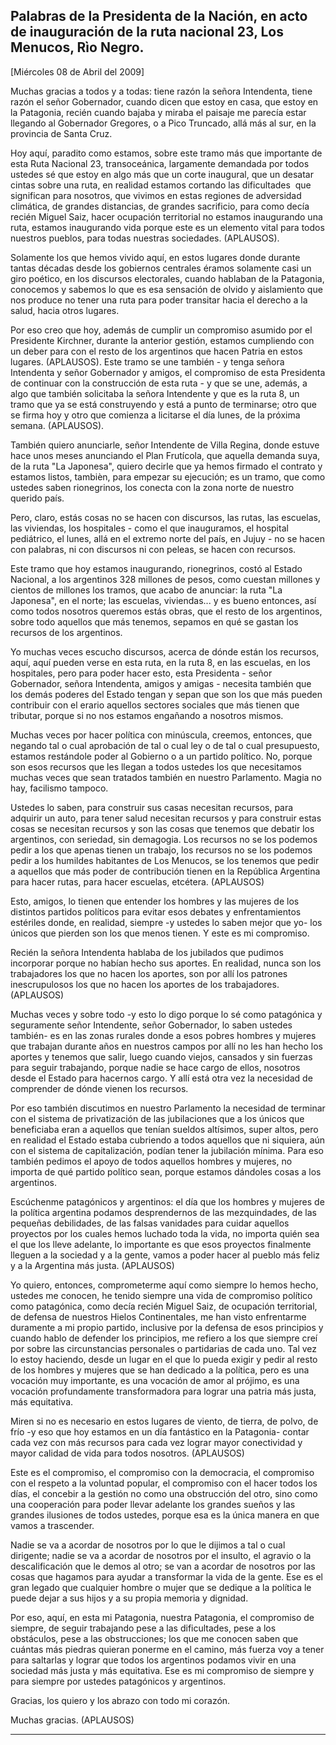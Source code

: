 Palabras de la Presidenta de la Nación, en acto de inauguración de la ruta nacional 23, Los Menucos, Rìo Negro.
---------------------------------------------------------------------------------------------------------------

[Miércoles 08 de Abril del 2009]

Muchas gracias a todos y a todas: tiene razón la señora Intendenta,
tiene razón el señor Gobernador, cuando dicen que estoy en casa, que
estoy en la Patagonia, recién cuando bajaba y miraba el paisaje me
parecía estar llegando al Gobernador Gregores, o a Pico Truncado, allá
más al sur, en la provincia de Santa Cruz.

Hoy aquí, paradito como estamos, sobre este tramo más que importante de
esta Ruta Nacional 23, transoceánica, largamente demandada por todos
ustedes sé que estoy en algo más que un corte inaugural, que un desatar
cintas sobre una ruta, en realidad estamos cortando las dificultades 
que significan para nosotros, que vivimos en estas regiones de
adversidad climática, de grandes distancias, de grandes sacrificio, para
como decía recién Miguel Saiz, hacer ocupación territorial no estamos
inaugurando una ruta, estamos inaugurando vida porque este es un
elemento vital para todos nuestros pueblos, para todas nuestras
sociedades. (APLAUSOS).

Solamente los que hemos vivido aquí, en estos lugares donde durante
tantas décadas desde los gobiernos centrales éramos solamente casi un
giro poético, en los discursos electorales, cuando hablaban de la
Patagonia, conocemos y sabemos lo que es esa sensación de olvido y
aislamiento que nos produce no tener una ruta para poder transitar hacia
el derecho a la salud, hacia otros lugares.

Por eso creo que hoy, además de cumplir un compromiso asumido por el
Presidente Kirchner, durante la anterior gestión, estamos cumpliendo con
un deber para con el resto de los argentinos que hacen Patria en estos
lugares. (APLAUSOS). Este tramo se une también - y tenga señora
Intendenta y señor Gobernador y amigos, el compromiso de esta Presidenta
de continuar con la construcción de esta ruta - y que se une, además, a
algo que también solicitaba la señora Intendente y que es la ruta 8, un
tramo que ya se está construyendo y está a punto de terminarse; otro que
se firma hoy y otro que comienza a licitarse el día lunes, de la próxima
semana. (APLAUSOS).

También quiero anunciarle, señor Intendente de Villa Regina, donde
estuve hace unos meses anunciando el Plan Frutícola, que aquella demanda
suya, de la ruta "La Japonesa", quiero decirle que ya hemos firmado el
contrato y estamos listos, tambièn, para empezar su ejecución; es un
tramo, que como ustedes saben rionegrinos, los conecta con la zona norte
de nuestro querido país.

Pero, claro, estás cosas no se hacen con discursos, las rutas, las
escuelas, las viviendas, los hospitales - como el que inauguramos, el
hospital pediátrico, el lunes, allá en el extremo norte del país, en
Jujuy - no se hacen con palabras, ni con discursos ni con peleas, se
hacen con recursos.

Este tramo que hoy estamos inaugurando, rionegrinos, costó al Estado
Nacional, a los argentinos 328 millones de pesos, como cuestan millones
y cientos de millones los tramos, que acabo de anunciar: la ruta "La
Japonesa", en el norte; las escuelas, viviendas... y es bueno entonces,
así como todos nosotros queremos estás obras, que el resto de los
argentinos, sobre todo aquellos que más tenemos, sepamos en qué se
gastan los recursos de los argentinos.

Yo muchas veces escucho discursos, acerca de dónde están los recursos,
aquí, aquí pueden verse en esta ruta, en la ruta 8, en las escuelas, en
los hospitales, pero para poder hacer esto, esta Presidenta - señor
Gobernador, señora Intendenta, amigos y amigas - necesita también que
los demás poderes del Estado tengan y sepan que son los que más pueden
contribuir con el erario aquellos sectores sociales que más tienen que
tributar, porque si no nos estamos engañando a nosotros mismos.

Muchas veces por hacer política con minúscula, creemos, entonces, que
negando tal o cual aprobación de tal o cual ley o de tal o cual
presupuesto, estamos restándole poder al Gobierno o a un partido
político. No, porque son esos recursos que les llegan a todos ustedes
los que necesitamos muchas veces que sean tratados también en nuestro
Parlamento. Magia no hay, facilismo tampoco.

Ustedes lo saben, para construir sus casas necesitan recursos, para
adquirir un auto, para tener salud necesitan recursos y para construir
estas cosas se necesitan recursos y son las cosas que tenemos que
debatir los argentinos, con seriedad, sin demagogia. Los recursos no se
los podemos pedir a los que apenas tienen un trabajo, los recursos no se
los podemos pedir a los humildes habitantes de Los Menucos, se los
tenemos que pedir a aquellos que más poder de contribución tienen en la
República Argentina para hacer rutas, para hacer escuelas, etcétera.
(APLAUSOS)

Esto, amigos, lo tienen que entender los hombres y las mujeres de los
distintos partidos políticos para evitar esos debates y enfrentamientos
estériles donde, en realidad, siempre -y ustedes lo saben mejor que yo-
los únicos que pierden son los que menos tienen. Y este es mi
compromiso.

Recién la señora Intendenta hablaba de los jubilados que pudimos
incorporar porque no habían hecho sus aportes. En realidad, nunca son
los trabajadores los que no hacen los aportes, son por allí los patrones
inescrupulosos los que no hacen los aportes de los trabajadores.
(APLAUSOS)

Muchas veces y sobre todo -y esto lo digo porque lo sé como patagónica y
seguramente señor Intendente, señor Gobernador, lo saben ustedes
también- es en las zonas rurales donde a esos pobres hombres y mujeres
que trabajan durante años en nuestros campos por allí no les han hecho
los aportes y tenemos que salir, luego cuando viejos, cansados y sin
fuerzas para seguir trabajando, porque nadie se hace cargo de ellos,
nosotros desde el Estado para hacernos cargo. Y allí está otra vez la
necesidad de comprender de dónde vienen los recursos.

Por eso también discutimos en nuestro Parlamento la necesidad de
terminar con el sistema de privatización de las jubilaciones que a los
únicos que beneficiaba eran a aquellos que tenían sueldos altísimos,
super altos, pero en realidad el Estado estaba cubriendo a todos
aquellos que ni siquiera, aún con el sistema de capitalización, podían
tener la jubilación mínima. Para eso también pedimos el apoyo de todos
aquellos hombres y mujeres, no importa de qué partido político sean,
porque estamos dándoles cosas a los argentinos.

Escúchenme patagónicos y argentinos: el día que los hombres y mujeres de
la política argentina podamos desprendernos de las mezquindades, de las
pequeñas debilidades, de las falsas vanidades para cuidar aquellos
proyectos por los cuales hemos luchado toda la vida, no importa quién
sea el que los lleve adelante, lo importante es que esos proyectos
finalmente lleguen a la sociedad y a la gente, vamos a poder hacer al
pueblo más feliz y a la Argentina más justa. (APLAUSOS)

Yo quiero, entonces, comprometerme aquí como siempre lo hemos hecho,
ustedes me conocen, he tenido siempre una vida de compromiso político
como patagónica, como decía recién Miguel Saiz, de ocupación
territorial, de defensa de nuestros Hielos Continentales, me han visto
enfrentarme duramente a mi propio partido, inclusive por la defensa de
esos principios y cuando hablo de defender los principios, me refiero a
los que siempre creí por sobre las circunstancias personales o
partidarias de cada uno. Tal vez lo estoy haciendo, desde un lugar en el
que lo pueda exigir y pedir al resto de los hombres y mujeres que se han
dedicado a la política, pero es una vocación muy importante, es una
vocación de amor al prójimo, es una vocación profundamente
transformadora para lograr una patria más justa, más equitativa.

Miren si no es necesario en estos lugares de viento, de tierra, de
polvo, de frío -y eso que hoy estamos en un día fantástico en la
Patagonia- contar cada vez con más recursos para cada vez lograr mayor
conectividad y mayor calidad de vida para todos nosotros. (APLAUSOS)

Este es el compromiso, el compromiso con la democracia, el compromiso
con el respeto a la voluntad popular, el compromiso con el hacer todos
los días, el concebir a la gestión no como una obstrucción del otro,
sino como una cooperación para poder llevar adelante los grandes sueños
y las grandes ilusiones de todos ustedes, porque esa es la única manera
en que vamos a trascender.

Nadie se va a acordar de nosotros por lo que le dijimos a tal o cual
dirigente; nadie se va a acordar de nosotros por el insulto, el agravio
o la descalificación que le demos al otro; se van a acordar de nosotros
por las cosas que hagamos para ayudar a transformar la vida de la gente.
Ese es el gran legado que cualquier hombre o mujer que se dedique a la
política le puede dejar a sus hijos y a su propia memoria y dignidad.

Por eso, aquí, en esta mi Patagonia, nuestra Patagonia, el compromiso de
siempre, de seguir trabajando pese a las dificultades, pese a los
obstáculos, pese a las obstrucciones; los que me conocen saben que
cuántas más piedras quieran ponerme en el camino, más fuerza voy a tener
para saltarlas y lograr que todos los argentinos podamos vivir en una
sociedad más justa y más equitativa. Ese es mi compromiso de siempre y
para siempre por ustedes patagónicos y argentinos.

Gracias, los quiero y los abrazo con todo mi corazón.

Muchas gracias. (APLAUSOS)    

****
